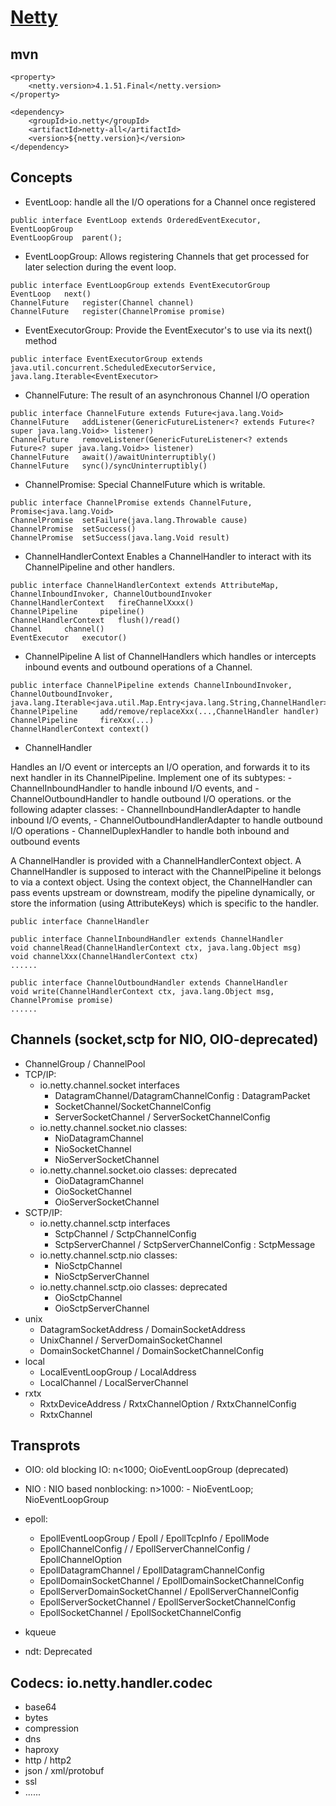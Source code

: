 # [Netty](https://netty.io/)

## mvn
```
<property>
    <netty.version>4.1.51.Final</netty.version>
</property>

<dependency>
    <groupId>io.netty</groupId>
    <artifactId>netty-all</artifactId>
    <version>${netty.version}</version>
</dependency>
```
## Concepts
- EventLoop: handle all the I/O operations for a Channel once registered
```
public interface EventLoop extends OrderedEventExecutor, EventLoopGroup
EventLoopGroup 	parent();
```
- EventLoopGroup: Allows registering Channels that get processed for later selection during the event loop.
```
public interface EventLoopGroup extends EventExecutorGroup
EventLoop 	next()
ChannelFuture 	register(Channel channel)
ChannelFuture 	register(ChannelPromise promise)
```
-  EventExecutorGroup: Provide the EventExecutor's to use via its next() method
```
public interface EventExecutorGroup extends java.util.concurrent.ScheduledExecutorService, java.lang.Iterable<EventExecutor>
```
- ChannelFuture: The result of an asynchronous Channel I/O operation
```
public interface ChannelFuture extends Future<java.lang.Void>
ChannelFuture 	addListener(GenericFutureListener<? extends Future<? super java.lang.Void>> listener)
ChannelFuture 	removeListener(GenericFutureListener<? extends Future<? super java.lang.Void>> listener)
ChannelFuture 	await()/awaitUninterruptibly()
ChannelFuture 	sync()/syncUninterruptibly()
```
- ChannelPromise: Special ChannelFuture which is writable.
```
public interface ChannelPromise extends ChannelFuture, Promise<java.lang.Void>
ChannelPromise 	setFailure(java.lang.Throwable cause)
ChannelPromise 	setSuccess() 
ChannelPromise 	setSuccess(java.lang.Void result)
```
- ChannelHandlerContext
Enables a ChannelHandler to interact with its ChannelPipeline and other handlers.
```
public interface ChannelHandlerContext extends AttributeMap, ChannelInboundInvoker, ChannelOutboundInvoker
ChannelHandlerContext 	fireChannelXxxx()
ChannelPipeline 	pipeline()
ChannelHandlerContext 	flush()/read()
Channel 	channel()
EventExecutor 	executor()
```
- ChannelPipeline
A list of ChannelHandlers which handles or intercepts inbound events and outbound operations of a Channel.
```
public interface ChannelPipeline extends ChannelInboundInvoker, ChannelOutboundInvoker, java.lang.Iterable<java.util.Map.Entry<java.lang.String,ChannelHandler>>
ChannelPipeline 	add/remove/replaceXxx(...,ChannelHandler handler)
ChannelPipeline 	fireXxx(...)
ChannelHandlerContext context()
```
- ChannelHandler

Handles an I/O event or intercepts an I/O operation, and forwards it to its next handler in its ChannelPipeline. Implement one of its subtypes:
    - ChannelInboundHandler to handle inbound I/O events, and
    - ChannelOutboundHandler to handle outbound I/O operations.
or the following adapter classes:
    - ChannelInboundHandlerAdapter to handle inbound I/O events,
    - ChannelOutboundHandlerAdapter to handle outbound I/O operations
    - ChannelDuplexHandler to handle both inbound and outbound events

A ChannelHandler is provided with a ChannelHandlerContext object. A ChannelHandler is supposed to interact with the ChannelPipeline it belongs to via a context object. Using the context object, the ChannelHandler can pass events upstream or downstream, modify the pipeline dynamically, or store the information (using AttributeKeys) which is specific to the handler.

```
public interface ChannelHandler

public interface ChannelInboundHandler extends ChannelHandler
void channelRead(ChannelHandlerContext ctx, java.lang.Object msg)
void channelXxx(ChannelHandlerContext ctx)
......

public interface ChannelOutboundHandler extends ChannelHandler
void write(ChannelHandlerContext ctx, java.lang.Object msg, ChannelPromise promise)
......
```

## Channels (socket,sctp for NIO, OIO-deprecated)
- ChannelGroup / ChannelPool
- TCP/IP: 
    - io.netty.channel.socket interfaces
        - DatagramChannel/DatagramChannelConfig : DatagramPacket
        - SocketChannel/SocketChannelConfig
        - ServerSocketChannel / ServerSocketChannelConfig
    - io.netty.channel.socket.nio classes:
         - NioDatagramChannel
         - NioSocketChannel
         - NioServerSocketChannel
    - io.netty.channel.socket.oio classes: deprecated
         - OioDatagramChannel
         - OioSocketChannel
         - OioServerSocketChannel
- SCTP/IP:
    - io.netty.channel.sctp interfaces
         - SctpChannel / SctpChannelConfig
         - SctpServerChannel / SctpServerChannelConfig : SctpMessage
    - io.netty.channel.sctp.nio classes:
         - NioSctpChannel
         - NioSctpServerChannel
    - io.netty.channel.sctp.oio classes: deprecated
         - OioSctpChannel
         - OioSctpServerChannel
- unix
    - DatagramSocketAddress / DomainSocketAddress
    - UnixChannel / ServerDomainSocketChannel
    - DomainSocketChannel / DomainSocketChannelConfig
- local
    - LocalEventLoopGroup / LocalAddress
    - LocalChannel / LocalServerChannel
- rxtx
    - RxtxDeviceAddress / RxtxChannelOption<T> / RxtxChannelConfig
    - RxtxChannel

## Transprots
- OIO: old blocking IO: n<1000; OioEventLoopGroup (deprecated)
- NIO : NIO based nonblocking: n>1000: 
      - NioEventLoop; NioEventLoopGroup
- epoll: 
    - EpollEventLoopGroup / Epoll / EpollTcpInfo / EpollMode	 
    - EpollChannelConfig / / EpollServerChannelConfig / EpollChannelOption<T>	
    - EpollDatagramChannel / EpollDatagramChannelConfig 	 
    - EpollDomainSocketChannel / EpollDomainSocketChannelConfig  
    - EpollServerDomainSocketChannel / EpollServerChannelConfig  
    - EpollServerSocketChannel / EpollServerSocketChannelConfig       
    - EpollSocketChannel / EpollSocketChannelConfig        
- kqueue

- ndt: Deprecated 

## Codecs:  io.netty.handler.codec
- base64
- bytes
- compression
- dns
- haproxy
- http / http2
- json / xml/protobuf
- ssl
- ......

